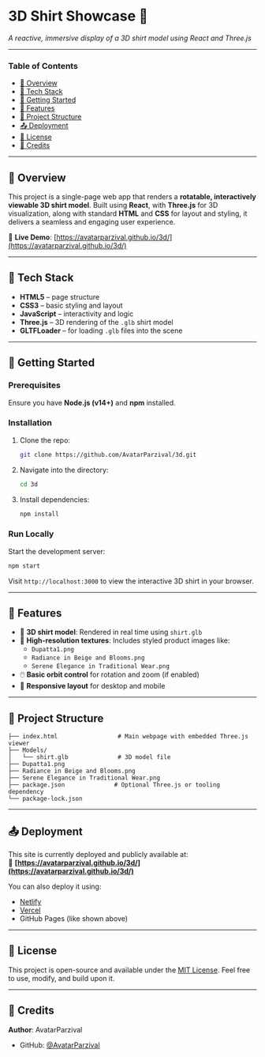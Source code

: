 # 3D Shirt Showcase 👕  
*A reactive, immersive display of a 3D shirt model using React and Three.js*

---

### Table of Contents  
- [🎨 Overview ](#-overview)  
- [🧰 Tech Stack ](#-tech-stack)  
- [🚀 Getting Started](#-getting-started)  
- [🎯 Features  ](#-features)  
- [🧩 Project Structure](#-project-structure)  
- [📤 Deployment](#-deployment)  
- [📄 License ](#-license)  
- [👤 Credits  ](#-credits)

---

## 🎨 Overview  
This project is a single-page web app that renders a **rotatable, interactively viewable 3D shirt model**. Built using **React**, with **Three.js** for 3D visualization, along with standard **HTML** and **CSS** for layout and styling, it delivers a seamless and engaging user experience.

🔗 **Live Demo**: [https://avatarparzival.github.io/3d/](https://avatarparzival.github.io/3d/)

---

## 🧰 Tech Stack  
- **HTML5** – page structure  
- **CSS3** – basic styling and layout  
- **JavaScript** – interactivity and logic  
- **Three.js** – 3D rendering of the `.glb` shirt model  
- **GLTFLoader** – for loading `.glb` files into the scene

---

## 🚀 Getting Started

### Prerequisites  
Ensure you have **Node.js (v14+)** and **npm** installed.

### Installation  
1. Clone the repo:  
   ```bash
   git clone https://github.com/AvatarParzival/3d.git
   ```  
2. Navigate into the directory:  
   ```bash
   cd 3d
   ```  
3. Install dependencies:  
   ```bash
   npm install
   ```  

### Run Locally  
Start the development server:  
```bash
npm start
```  
Visit `http://localhost:3000` to view the interactive 3D shirt in your browser.

---


## 🎯 Features  
- 🧥 **3D shirt model**: Rendered in real time using `shirt.glb`  
- 🎨 **High-resolution textures**: Includes styled product images like:
  - `Dupatta1.png`  
  - `Radiance in Beige and Blooms.png`  
  - `Serene Elegance in Traditional Wear.png`  
- 🖱️ **Basic orbit control** for rotation and zoom (if enabled)  
- 📱 **Responsive layout** for desktop and mobile

---

## 🧩 Project Structure

```
├── index.html                 # Main webpage with embedded Three.js viewer
├── Models/
│   └── shirt.glb              # 3D model file
├── Dupatta1.png
├── Radiance in Beige and Blooms.png
├── Serene Elegance in Traditional Wear.png
├── package.json              # Optional Three.js or tooling dependency
└── package-lock.json
```

---

## 📤 Deployment

This site is currently deployed and publicly available at:  
🔗 **[https://avatarparzival.github.io/3d/](https://avatarparzival.github.io/3d/)**

You can also deploy it using:
- [Netlify](https://www.netlify.com/)
- [Vercel](https://vercel.com/)
- GitHub Pages (like shown above)

---


## 📄 License  
This project is open-source and available under the [MIT License](./LICENSE). Feel free to use, modify, and build upon it.

---

## 👤 Credits  
**Author**: AvatarParzival  
- GitHub: [@AvatarParzival](https://github.com/AvatarParzival)


